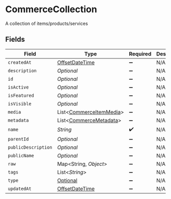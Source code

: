 # CommerceCollection

A collection of items/products/services


## Fields

| Field                                                                                     | Type                                                                                      | Required                                                                                  | Description                                                                               |
| ----------------------------------------------------------------------------------------- | ----------------------------------------------------------------------------------------- | ----------------------------------------------------------------------------------------- | ----------------------------------------------------------------------------------------- |
| `createdAt`                                                                               | [OffsetDateTime](https://docs.oracle.com/javase/8/docs/api/java/time/OffsetDateTime.html) | :heavy_minus_sign:                                                                        | N/A                                                                                       |
| `description`                                                                             | *Optional<String>*                                                                        | :heavy_minus_sign:                                                                        | N/A                                                                                       |
| `id`                                                                                      | *Optional<String>*                                                                        | :heavy_minus_sign:                                                                        | N/A                                                                                       |
| `isActive`                                                                                | *Optional<Boolean>*                                                                       | :heavy_minus_sign:                                                                        | N/A                                                                                       |
| `isFeatured`                                                                              | *Optional<Boolean>*                                                                       | :heavy_minus_sign:                                                                        | N/A                                                                                       |
| `isVisible`                                                                               | *Optional<Boolean>*                                                                       | :heavy_minus_sign:                                                                        | N/A                                                                                       |
| `media`                                                                                   | List<[CommerceItemMedia](../../models/shared/CommerceItemMedia.md)>                       | :heavy_minus_sign:                                                                        | N/A                                                                                       |
| `metadata`                                                                                | List<[CommerceMetadata](../../models/shared/CommerceMetadata.md)>                         | :heavy_minus_sign:                                                                        | N/A                                                                                       |
| `name`                                                                                    | *String*                                                                                  | :heavy_check_mark:                                                                        | N/A                                                                                       |
| `parentId`                                                                                | *Optional<String>*                                                                        | :heavy_minus_sign:                                                                        | N/A                                                                                       |
| `publicDescription`                                                                       | *Optional<String>*                                                                        | :heavy_minus_sign:                                                                        | N/A                                                                                       |
| `publicName`                                                                              | *Optional<String>*                                                                        | :heavy_minus_sign:                                                                        | N/A                                                                                       |
| `raw`                                                                                     | Map<String, *Object*>                                                                     | :heavy_minus_sign:                                                                        | N/A                                                                                       |
| `tags`                                                                                    | List<*String*>                                                                            | :heavy_minus_sign:                                                                        | N/A                                                                                       |
| `type`                                                                                    | [Optional<CommerceCollectionType>](../../models/shared/CommerceCollectionType.md)         | :heavy_minus_sign:                                                                        | N/A                                                                                       |
| `updatedAt`                                                                               | [OffsetDateTime](https://docs.oracle.com/javase/8/docs/api/java/time/OffsetDateTime.html) | :heavy_minus_sign:                                                                        | N/A                                                                                       |